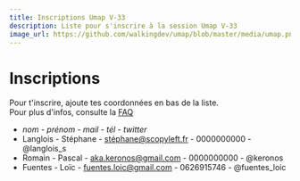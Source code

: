 ```yaml
---
title: Inscriptions Umap V-33
description: Liste pour s'inscrire à la session Umap V-33
image_url: https://github.com/walkingdev/umap/blob/master/media/umap.png?raw=true
---
```


# Inscriptions

Pour t'inscrire, ajoute tes coordonnées en bas de la liste.  
Pour plus d'infos, consulte la [FAQ](http://walkingdev.fr/#walkingdev/umap/blob/master/v33-faq.md)  

* *nom - prénom - mail - tél - twitter*
* Langlois - Stéphane - stéphane@scopyleft.fr - 0000000000 - @langlois_s
* Romain - Pascal - aka.keronos@gmail.com - 0000000000 - @keronos
* Fuentes - Loïc - fuentes.loic@gmail.com - 0626915746 - @fuentes_loic
